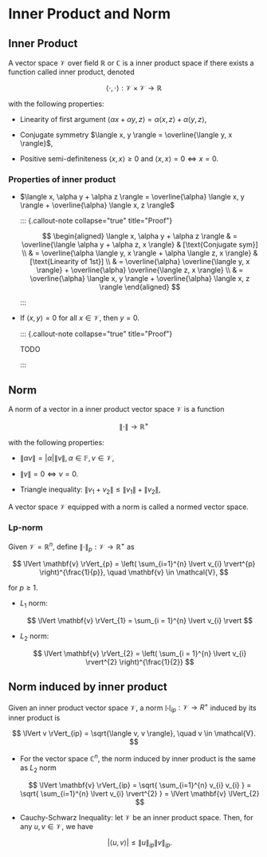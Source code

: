 # Inner Product and Norm

## Inner Product

A vector space $\mathcal{V}$ over field $\mathbb{R}$ or $\mathbb{C}$ is a inner product space if there exists a function called inner product, denoted 

$$
\langle \cdot, \cdot \rangle: \mathcal{V} \times \mathcal{V} \to \mathbb{R}
$$

with the following properties:

- Linearity of first argument $\langle \alpha x + \alpha y, z \rangle = \alpha \langle x, z \rangle + \alpha \langle y, z \rangle$,

- Conjugate symmetry $\langle x, y \rangle = \overline{\langle y, x \rangle}$,

- Positive semi-definiteness $\langle x, x \rangle \geq 0$ and $\langle x, x \rangle = 0 \iff x = 0$.

### Properties of inner product

- $\langle x, \alpha y + \alpha z \rangle = \overline{\alpha} \langle x, y \rangle + \overline{\alpha} \langle x, z \rangle$

  ::: {.callout-note collapse="true" title="Proof"}
    
    $$
    \begin{aligned}
    \langle x, \alpha y + \alpha z \rangle 
    & = \overline{\langle \alpha y + \alpha z, x \rangle}
    & [\text{Conjugate sym}]
    \\
    & = \overline{\alpha \langle y, x \rangle + \alpha \langle z, x \rangle}
    & [\text{Linearity of 1st}]
    \\
    & = \overline{\alpha} \overline{\langle y, x \rangle} + \overline{\alpha} \overline{\langle z, x \rangle}
    \\
    & = \overline{\alpha} \langle x, y \rangle + \overline{\alpha} \langle x, z \rangle
    \end{aligned}
    $$

  :::

- If $\langle x, y \rangle = 0$ for all $x \in \mathcal{V}$, 
    then $y = 0$.
    
  ::: {.callout-note collapse="true" title="Proof"}
    
    TODO

  :::

## Norm

A norm of a vector in a inner product vector space $\mathcal{V}$ is a function 

$$
\lVert \cdot \rVert \to \mathbb{R}^{+} 
$$

with the following properties:

- $\lVert \alpha v \rVert = \lvert \alpha \rvert \lVert v \rVert, \alpha \in \mathbb{F}, v \in \mathcal{V}$,

- $\lVert v \rVert = 0 \iff v = 0$.

- Triangle inequality: $\lVert v_{1} + v_{2} \rVert \leq \lVert v_{1} \rVert + \lVert v_{2} \rVert$,

A vector space $\mathcal{V}$ equipped with a norm is called a normed vector space.

### Lp-norm

Given $\mathcal{V} = \mathbb{R}^{n}$, 
define $\lVert \cdot \rVert_{p}: \mathcal{V} \to \mathbb{R}^{+}$ as 

$$
\lVert \mathbf{v} \rVert_{p} = \left(
    \sum_{i=1}^{n} \lvert v_{i} \rvert^{p} 
\right)^{\frac{1}{p}}, \quad \mathbf{v} \in \mathcal{V},
$$

for $p \geq 1$.

- $L_{1}$ norm: 

    $$
    \lVert \mathbf{v} \rVert_{1} = \sum_{i = 1}^{n} \lvert v_{i} \rvert
    $$

- $L_{2}$ norm:

    $$
    \lVert \mathbf{v} \rVert_{2} = \left( \sum_{i = 1}^{n} \lvert v_{i} \rvert^{2} \right)^{\frac{1}{2}}
    $$

## Norm induced by inner product

Given an inner product vector space $\mathcal{V}$, 
a norm $\lVert \cdot \rVert_{ip}: \mathcal{V} \to R^{+}$ induced by its inner product is 

$$
\lVert v \rVert_{ip} = \sqrt{\langle v, v \rangle}, \quad v \in \mathcal{V}.
$$

- For the vector space $\mathbb{C}^{n}$, 
the norm induced by inner product is the same as $L_{2}$ norm

    $$
    \lVert \mathbf{v} \rVert_{ip} = \sqrt{ \sum_{i=1}^{n} v_{i} v_{i} } = \sqrt{ \sum_{i=1}^{n} \lvert v_{i} \rvert^{2} } = \lVert \mathbf{v} \lVert_{2}
    $$
    
- Cauchy-Schwarz Inequality: let $\mathcal{V}$ be an inner product space.
Then, for any $u, v \in \mathcal{V}$, we have 

    $$ 
    \lvert \langle u, v \rangle \rvert \leq \lVert u \rVert_{ip} \lVert v \rVert_{ip}.
    $$